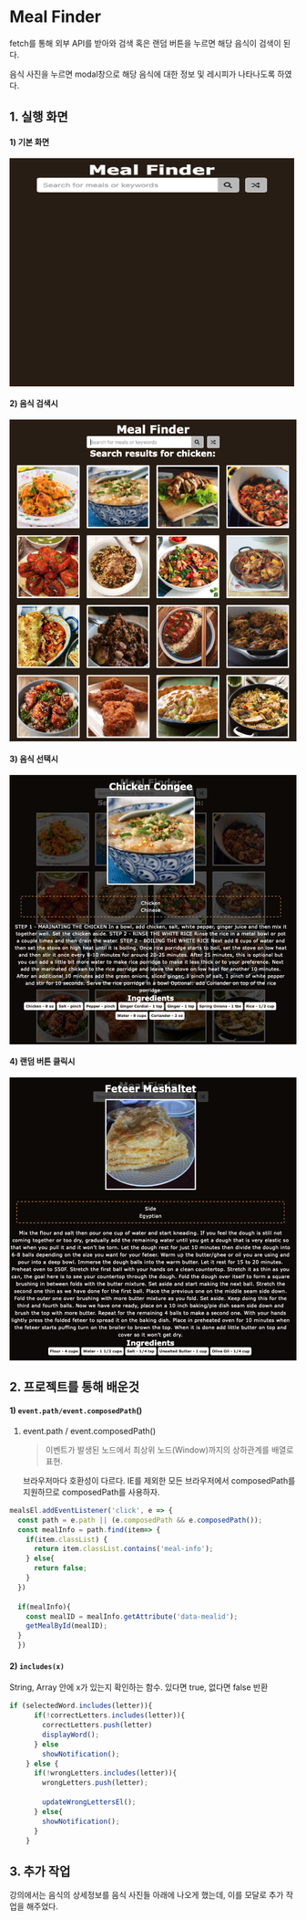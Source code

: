 # Meal Finder

fetch를 통해 외부 API를 받아와 검색 혹은 랜덤 버튼을 누르면 해당 음식이 검색이 된다.

음식 사진을 누르면 modal창으로 해당 음식에 대한 정보 및 레시피가 나타나도록 하였다.



## 1. 실행 화면

#### 1) 기본 화면

<img align='center' src="https://github.com/jin0106/20-Web-projects-by-Vanilla-JS/raw/master/08.%20Meal%20Finder/readme.assets/image-20211217155829308.png"  width="500" height="400"/>





#### 2) 음식 검색시 

<img align='center' src="https://github.com/jin0106/20-Web-projects-by-Vanilla-JS/raw/master/08.%20Meal%20Finder/readme.assets/image-20211217155926270.png"/>



#### 3) 음식 선택시

<img align='center' src="https://github.com/jin0106/20-Web-projects-by-Vanilla-JS/raw/master/08.%20Meal%20Finder/readme.assets/image-20211217160041769.png"/>



#### 4) 랜덤 버튼 클릭시

<img align='center' src="https://github.com/jin0106/20-Web-projects-by-Vanilla-JS/raw/master/08.%20Meal%20Finder/readme.assets/image-20211217160110183.png"/>



## 2. 프로젝트를 통해 배운것

#### 1) `event.path/event.composedPath`()

 1. event.path / event.composedPath()

    > 이벤트가 발생된 노드에서 최상위 노드(Window)까지의 상하관계를 배열로 표현.

    브라우저마다 호환성이 다르다. IE를 제외한 모든 브라우저에서 composedPath를 지원하므로 composedPath를 사용하자.

```javascript
mealsEl.addEventListener('click', e => {
  const path = e.path || (e.composedPath && e.composedPath());
  const mealInfo = path.find(item=> {
    if(item.classList) {
      return item.classList.contains('meal-info');
    } else{
      return false;
    }
  })

  if(mealInfo){
    const mealID = mealInfo.getAttribute('data-mealid');
    getMealById(mealID);
  }
  })
```



#### 2) `includes(x)`

String, Array 안에 x가 있는지 확인하는 함수. 있다면 true, 없다면 false 반환

```javascript
if (selectedWord.includes(letter)){
      if(!correctLetters.includes(letter)){
        correctLetters.push(letter)
        displayWord();
      } else 
        showNotification();
    } else {
      if(!wrongLetters.includes(letter)){
        wrongLetters.push(letter);

        updateWrongLettersEl();
      } else{
        showNotification();
      }
    }
```



## 3. 추가 작업

강의에서는 음식의 상세정보를 음식 사진들 아래에 나오게 했는데, 이를 모달로 추가 작업을 해주었다.